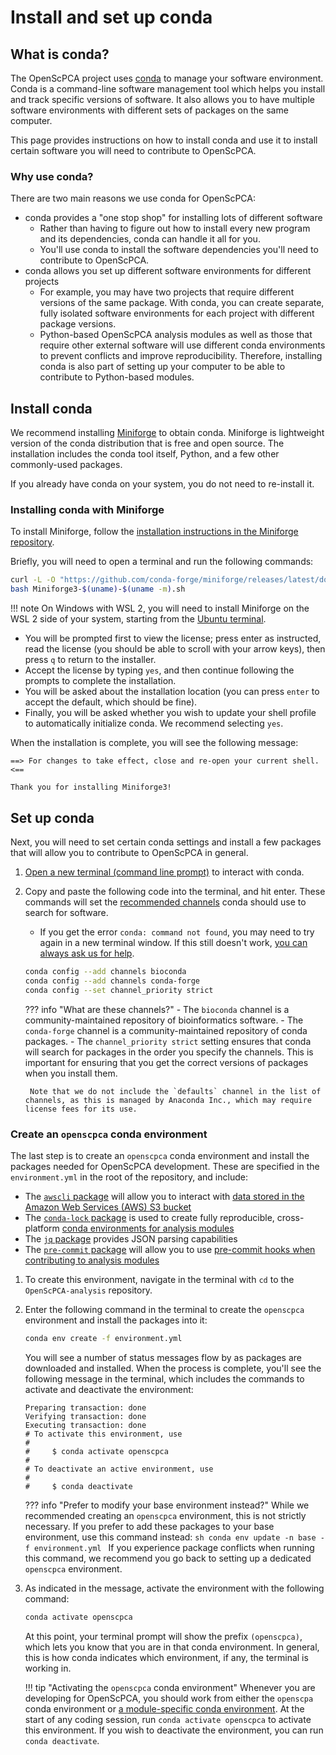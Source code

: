 # Install and set up conda

## What is conda?

The OpenScPCA project uses [conda](https://docs.conda.io/en/latest/) to manage your software environment.
Conda is a command-line software management tool which helps you install and track specific versions of software.
It also allows you to have multiple software environments with different sets of packages on the same computer.

This page provides instructions on how to install conda and use it to install certain software you will need to contribute to OpenScPCA.


### Why use conda?

There are two main reasons we use conda for OpenScPCA:

- conda provides a "one stop shop" for installing lots of different software
    - Rather than having to figure out how to install every new program and its dependencies, conda can handle it all for you.
    - You'll use conda to install the software dependencies you'll need to contribute to OpenScPCA.
- conda allows you set up different software environments for different projects
    - For example, you may have two projects that require different versions of the same package.
    With conda, you can create separate, fully isolated software environments for each project with different package versions.
    - Python-based OpenScPCA analysis modules as well as those that require other external software will use different conda environments to prevent conflicts and improve reproducibility.
    Therefore, installing conda is also part of setting up your computer to be able to contribute to Python-based modules.


## Install conda

We recommend installing [Miniforge](https://github.com/conda-forge/miniforge?tab=readme-ov-file#miniforge) to obtain conda.
Miniforge is lightweight version of the conda distribution that is free and open source.
The installation includes the conda tool itself, Python, and a few other commonly-used packages.

If you already have conda on your system, you do not need to re-install it.


### Installing conda with Miniforge

To install Miniforge, follow the [installation instructions in the Miniforge repository](https://github.com/conda-forge/miniforge?tab=readme-ov-file#install).

Briefly, you will need to open a terminal and run the following commands:

```sh
curl -L -O "https://github.com/conda-forge/miniforge/releases/latest/download/Miniforge3-$(uname)-$(uname -m).sh"
bash Miniforge3-$(uname)-$(uname -m).sh
```

!!! note
    On Windows with WSL 2, you will need to install Miniforge on the WSL 2 side of your system, starting from the [Ubuntu terminal](../../getting-started/project-tools/using-the-terminal.md).

* You will be prompted first to view the license; press enter as instructed, read the license (you should be able to scroll with your arrow keys), then press `q` to return to the installer.
* Accept the license by typing `yes`, and then continue following the prompts to complete the installation.
* You will be asked about the installation location (you can press `enter` to accept the default, which should be fine).
* Finally, you will be asked whether you wish to update your shell profile to automatically initialize conda.
We recommend selecting `yes`.

When the installation is complete, you will see the following message:

```{ .console .no-copy title="Output message after miniforge install"}
==> For changes to take effect, close and re-open your current shell. <==

Thank you for installing Miniforge3!
```

## Set up conda

Next, you will need to set certain conda settings and install a few packages that will allow you to contribute to OpenScPCA in general.

1. [Open a new terminal (command line prompt)](../../getting-started/project-tools/using-the-terminal.md) to interact with conda.

1. Copy and paste the following code into the terminal, and hit enter.
These commands will set the [recommended channels](https://docs.conda.io/projects/conda/en/latest/user-guide/concepts/channels.html) conda should use to search for software.
    - If you get the error `conda: command not found`, you may need to try again in a new terminal window.
    If this still doesn't work, [you can always ask us for help](../../troubleshooting-faq/index.md).

    ```sh
    conda config --add channels bioconda
    conda config --add channels conda-forge
    conda config --set channel_priority strict
    ```

    ??? info "What are these channels?"
        - The `bioconda` channel is a community-maintained repository of bioinformatics software.
        - The `conda-forge` channel is a community-maintained repository of conda packages.
        - The `channel_priority strict` setting ensures that conda will search for packages in the order you specify the channels.
        This is important for ensuring that you get the correct versions of packages when you install them.

        Note that we do not include the `defaults` channel in the list of channels, as this is managed by Anaconda Inc., which may require license fees for its use.


### Create an `openscpca` conda environment

The last step is to create an `openscpca` conda environment and install the packages needed for OpenScPCA development.
These are specified in the `environment.yml` in the root of the repository, and include:

- The [`awscli` package](https://docs.aws.amazon.com/cli/latest/userguide/cli-chap-welcome.html) will allow you to interact with [data stored in the Amazon Web Services (AWS) S3 bucket](../../aws/index.md#s3-data-and-results-storage-with-aws)
- The [`conda-lock` package](https://conda.github.io/conda-lock/) is used to create fully reproducible, cross-platform [conda environments for analysis modules](../../ensuring-repro/managing-software/using-conda.md#conda-and-conda-lock)
- The [`jq` package](https://jqlang.github.io/jq/) provides JSON parsing capabilities
- The [`pre-commit` package](https://pre-commit.com) will allow you to use [pre-commit hooks when contributing to analysis modules](../../contributing-to-analyses/working-with-git/making-commits.md#pre-commit-checks)

<!-- Comment to force above to be bullets, next to be numbers -->


1. To create this environment, navigate in the terminal with `cd` to the `OpenScPCA-analysis` repository.

2. Enter the following command in the terminal to create the `openscpca` environment and install the packages into it:

    ```sh
    conda env create -f environment.yml
    ```

    You will see a number of status messages flow by as packages are downloaded and installed.
    When the process is complete, you'll see the following message in the terminal, which includes the commands to activate and deactivate the environment:

    ```{ .console .no-copy title="Output message after conda environment install"}
    Preparing transaction: done
    Verifying transaction: done
    Executing transaction: done
    # To activate this environment, use
    #
    #     $ conda activate openscpca
    #
    # To deactivate an active environment, use
    #
    #     $ conda deactivate
    ```

    ??? info "Prefer to modify your base environment instead?"
        While we recommended creating an `openscpca` environment, this is not strictly necessary.
        If you prefer to add these packages to your base environment, use this command instead:
        ```sh
        conda env update -n base -f environment.yml
        ```
        If you experience package conflicts when running this command, we recommend you go back to setting up a dedicated `openscpca` environment.



1. As indicated in the message, activate the environment with the following command:

    ```sh
    conda activate openscpca
    ```

    At this point, your terminal prompt will show the prefix `(openscpca)`, which lets you know that you are in that conda environment.
    In general, this is how conda indicates which environment, if any, the terminal is working in.

    !!! tip "Activating the `openscpca` conda environment"
        Whenever you are developing for OpenScPCA, you should work from either the `openscpa` conda environment or [a module-specific conda environment](../../ensuring-repro/managing-software/using-conda.md).
        At the start of any coding session, run `conda activate openscpca` to activate this environment.
        If you wish to deactivate the environment, you can run `conda deactivate`.
